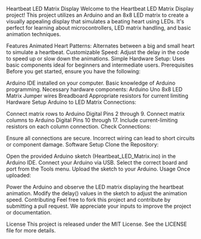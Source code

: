Heartbeat LED Matrix Display
Welcome to the Heartbeat LED Matrix Display project! This project utilizes an Arduino and an 8x8 LED matrix to create a visually appealing display that simulates a beating heart using LEDs. It's perfect for learning about microcontrollers, LED matrix handling, and basic animation techniques.

Features
Animated Heart Patterns: Alternates between a big and small heart to simulate a heartbeat.
Customizable Speed: Adjust the delay in the code to speed up or slow down the animations.
Simple Hardware Setup: Uses basic components ideal for beginners and intermediate users.
Prerequisites
Before you get started, ensure you have the following:

Arduino IDE installed on your computer.
Basic knowledge of Arduino programming.
Necessary hardware components:
Arduino Uno
8x8 LED Matrix
Jumper wires
Breadboard
Appropriate resistors for current limiting
Hardware Setup
Arduino to LED Matrix Connections:

Connect matrix rows to Arduino Digital Pins 2 through 9.
Connect matrix columns to Arduino Digital Pins 10 through 17.
Include current-limiting resistors on each column connection.
Check Connections:

Ensure all connections are secure. Incorrect wiring can lead to short circuits or component damage.
Software Setup
Clone the Repository:

Open the provided Arduino sketch (Heartbeat_LED_Matrix.ino) in the Arduino IDE.
Connect your Arduino via USB.
Select the correct board and port from the Tools menu.
Upload the sketch to your Arduino.
Usage
Once uploaded:

Power the Arduino and observe the LED matrix displaying the heartbeat animation.
Modify the delay() values in the sketch to adjust the animation speed.
Contributing
Feel free to fork this project and contribute by submitting a pull request. We appreciate your inputs to improve the project or documentation.

License
This project is released under the MIT License. See the LICENSE file for more details.
